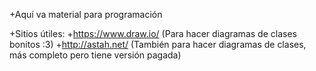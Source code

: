 +Aquí va material para programación

+Sitios útiles:
+https://www.draw.io/  (Para hacer diagramas de clases bonitos :3)
+http://astah.net/ (También para hacer diagramas de clases, más completo pero tiene versión pagada)
